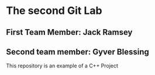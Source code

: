 # The second Git Lab
## First Team Member: Jack Ramsey
## Second team member: Gyver Blessing
This repository is an example of a C++ Project
